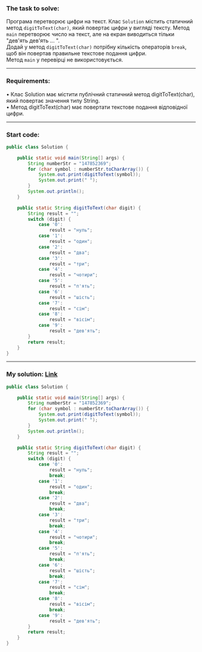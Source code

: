 ### **The task to solve:**  

Програма перетворює цифри на текст. Клас `Solution` містить статичний метод `digitToText(char)`, який повертає цифри у вигляді тексту. Метод `main` перетворює число на текст, але на екран виводиться тільки "дев'ять дев'ять ... ".  
Додай у метод `digitToText(char)` потрібну кількість операторів `break`, щоб він повертав правильне текстове подання цифри.  
Метод `main` у перевірці не використовується.

---

### **Requirements:**  

• Клас Solution має містити публічний статичний метод digitToText(char), який повертає значення типу String.  
• Метод digitToText(char) має повертати текстове подання відповідної цифри.

---

### **Start code:**  

```java
public class Solution {

    public static void main(String[] args) {
        String numberStr = "147852369";
        for (char symbol : numberStr.toCharArray()) {
            System.out.print(digitToText(symbol));
            System.out.print(" ");
        }
        System.out.println();
    }

    public static String digitToText(char digit) {
        String result = "";
        switch (digit) {
            case '0':
                result = "нуль";
            case '1':
                result = "один";
            case '2':
                result = "два";
            case '3':         
                result = "три";
            case '4':
                result = "чотири";
            case '5':
                result = "п'ять";
            case '6':
                result = "шість";
            case '7':
                result = "сім";
            case '8':
                result = "вісім";
            case '9':
                result = "дев'ять";
        }
        return result;
    }
}
```

---

### **My solution: [Link](./src/Solution.java)**  

```java
public class Solution {

    public static void main(String[] args) {
        String numberStr = "147852369";
        for (char symbol : numberStr.toCharArray()) {
            System.out.print(digitToText(symbol));
            System.out.print(" ");
        }
        System.out.println();
    }

    public static String digitToText(char digit) {
        String result = "";
        switch (digit) {
            case '0':
                result = "нуль"; 
                break;
            case '1':
                result = "один";
                break;
            case '2':
                result = "два";
                break;
            case '3':         
                result = "три";
                break;
            case '4':
                result = "чотири";
                break;
            case '5':
                result = "п'ять";
                break;
            case '6':
                result = "шість";
                break;
            case '7':
                result = "сім";
                break;
            case '8':
                result = "вісім";
                break;
            case '9':
                result = "дев'ять";
        }
        return result;
    }
}
```
